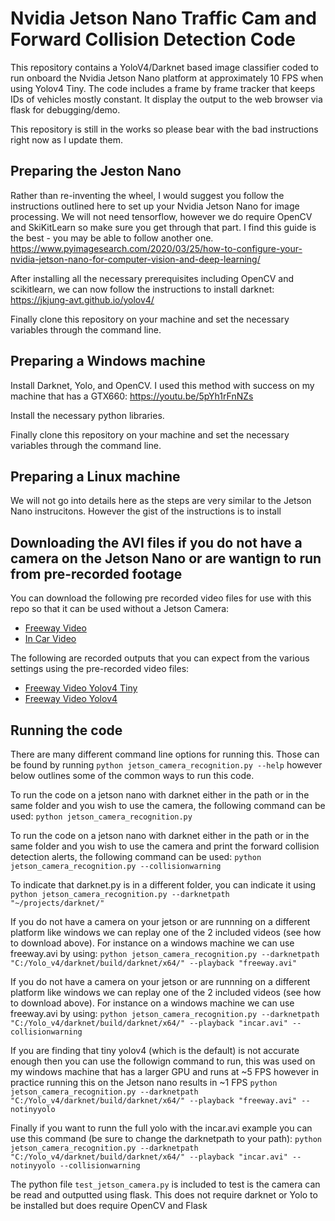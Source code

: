 # Nvidia Jetson Nano Traffic Cam and Forward Collision Detection Code

This repository contains a YoloV4/Darknet based image classifier coded to run onboard the Nvidia Jetson Nano platform at approximately 10 FPS when using Yolov4 Tiny. The code includes a frame by frame tracker that keeps IDs of vehicles mostly constant. It display the output to the web browser via flask for debugging/demo.

This repository is still in the works so please bear with the bad instructions right now as I update them.

## Preparing the Jeston Nano
Rather than re-inventing the wheel, I would suggest you follow the instructions outlined here to set up your Nvidia Jetson Nano for image processing. We will not need tensorflow, however we do require OpenCV and SkiKitLearn so make sure you get through that part. I find this guide is the best - you may be able to follow another one. https://www.pyimagesearch.com/2020/03/25/how-to-configure-your-nvidia-jetson-nano-for-computer-vision-and-deep-learning/

After installing all the necessary prerequisites including OpenCV and scikitlearn, we can now follow the instructions to install darknet:
https://jkjung-avt.github.io/yolov4/

Finally clone this repository on your machine and set the necessary variables through the command line. 

## Preparing a Windows machine
Install Darknet, Yolo, and OpenCV. I used this method with success on my machine that has a GTX660: https://youtu.be/5pYh1rFnNZs

Install the necessary python libraries.

Finally clone this repository on your machine and set the necessary variables through the command line.

## Preparing a Linux machine
We will not go into details here as the steps are very similar to the Jetson Nano instrucitons. However the gist of the instructions is to install 

## Downloading the AVI files if you do not have a camera on the Jetson Nano or are wantign to run from pre-recorded footage

You can download the following pre recorded video files for use with this repo so that it can be used without a Jetson Camera:
 * [Freeway Video](https://drive.google.com/file/d/12MKBTURDOkKL8O1F8-N4G40rWjp_SmGs/view?usp=sharing)
 * [In Car Video](https://drive.google.com/file/d/1M1roYX4DFLg403jTQiz0ZsQ9qnwvytgo/view?usp=sharing)

The following are recorded outputs that you can expect from the various settings using the pre-recorded video files:
 * [Freeway Video Yolov4 Tiny](https://drive.google.com/file/d/1JwWT1EKlWOqTKZCoDnC8k81-qbyL3Y6A/view?usp=sharing)
 * [Freeway Video Yolov4](https://drive.google.com/file/d/1F_4pNioTDJ8xbgJW0E8fmnHgXNwmZDmf/view?usp=sharing)

## Running the code
There are many different command line options for running this. Those can be found by running `python jetson_camera_recognition.py --help` however below outlines some of the common ways to run this code.

To run the code on a jetson nano with darknet either in the path or in the same folder and you wish to use the camera, the following command can be used: `python jetson_camera_recognition.py`

To run the code on a jetson nano with darknet either in the path or in the same folder and you wish to use the camera and print the forward collision detection alerts, the following command can be used: `python jetson_camera_recognition.py --collisionwarning`

To indicate that darknet.py is in a different folder, you can indicate it using `python jetson_camera_recognition.py --darknetpath "~/projects/darknet/"`

If you do not have a camera on your jetson or are runnning on a different platform like windows we can replay one of the 2 included videos (see how to download above). For instance on a windows machine we can use freeway.avi by using: `python jetson_camera_recognition.py --darknetpath "C:/Yolo_v4/darknet/build/darknet/x64/" --playback "freeway.avi"`
 
If you do not have a camera on your jetson or are runnning on a different platform like windows we can replay one of the 2 included videos (see how to download above). For instance on a windows machine we can use freeway.avi by using: `python jetson_camera_recognition.py --darknetpath "C:/Yolo_v4/darknet/build/darknet/x64/" --playback "incar.avi" --collisionwarning`
 
If you are finding that tiny yolov4 (which is the default) is not accurate enough then you can use the followign command to run, this was used on my windows machine that has a larger GPU and runs at ~5 FPS however in practice running this on the Jetson nano results in ~1 FPS `python jetson_camera_recognition.py --darknetpath "C:/Yolo_v4/darknet/build/darknet/x64/" --playback "freeway.avi" --notinyyolo`

Finally if you want to runn the full yolo with the incar.avi example you can use this command (be sure to change the darknetpath to your path): `python jetson_camera_recognition.py --darknetpath "C:/Yolo_v4/darknet/build/darknet/x64/" --playback "incar.avi" --notinyyolo --collisionwarning`

The python file `test_jetson_camera.py` is included to test is the camera can be read and outputted using flask. This does not require darknet or Yolo to be installed but does require OpenCV and Flask
